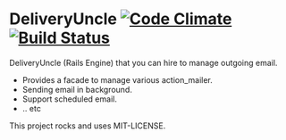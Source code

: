 # DeliveryUncle [![Code Climate](https://codeclimate.com/github/alvinsj/delivery_uncle.png)](https://codeclimate.com/github/alvinsj/delivery_uncle) [![Build Status](https://travis-ci.org/alvinsj/delivery_uncle.svg?branch=master)](https://travis-ci.org/alvinsj/delivery_uncle)

DeliveryUncle (Rails Engine) that you can hire to manage outgoing email.

- Provides a facade to manage various action_mailer.
- Sending email in background.
- Support scheduled email.
- .. etc

This project rocks and uses MIT-LICENSE.
